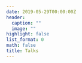 ```yaml
---
date: 2019-05-29T00:00:00Z
header:
  caption: ""
  image: ""
highlight: false
list_format: 0
math: false
title: Talks
---
```

